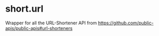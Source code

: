 # short.url
Wrapper for all the URL-Shortener API from https://github.com/public-apis/public-apis#url-shorteners
